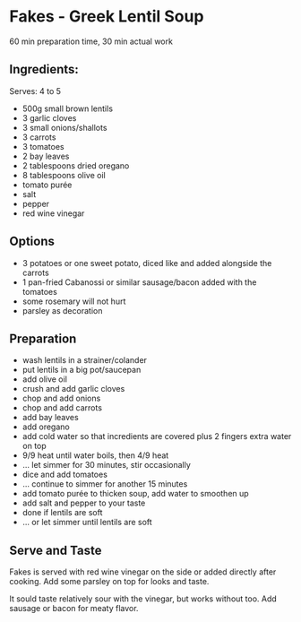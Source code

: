 Fakes - Greek Lentil Soup
=========================

60 min preparation time, 30 min actual work

Ingredients:
------------
Serves: 4 to 5

* 500g small brown lentils
* 3 garlic cloves
* 3 small onions/shallots
* 3 carrots
* 3 tomatoes
* 2 bay leaves
* 2 tablespoons dried oregano
* 8 tablespoons olive oil
* tomato purée
* salt
* pepper
* red wine vinegar

Options
-------

* 3 potatoes or one sweet potato, diced like and added alongside the carrots
* 1 pan-fried Cabanossi or similar sausage/bacon added with the tomatoes
* some rosemary will not hurt
* parsley as decoration

Preparation
-----------

* wash lentils in a strainer/colander
* put lentils in a big pot/saucepan
* add olive oil
* crush and add garlic cloves
* chop and add onions 
* chop and add carrots
* add bay leaves
* add oregano
* add cold water so that incredients are covered plus 2 fingers extra water on top
* 9/9 heat until water boils, then 4/9 heat
* ... let simmer for 30 minutes, stir occasionally
* dice and add tomatoes
* ... continue to simmer for another 15 minutes
* add tomato purée to thicken soup, add water to smoothen up
* add salt and pepper to your taste
* done if lentils are soft
* ... or let simmer until lentils are soft

Serve and Taste
---------------
Fakes is served with red wine vinegar on the side or added directly after cooking.
Add some parsley on top for looks and taste.

It sould taste relatively sour with the vinegar, but works without too.
Add sausage or bacon for meaty flavor.
